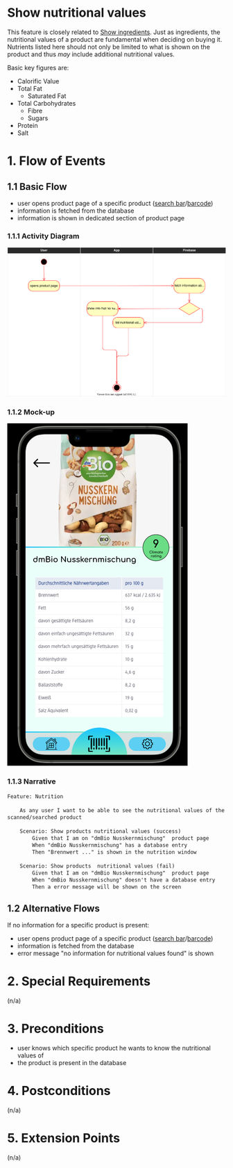 # Show nutritional values
This feature is closely related to [Show ingredients](./UC2_Ingredients.md). Just as ingredients, the nutritional values of a product are fundamental when deciding on buying it. Nutrients listed here should not only be limited to what is shown on the product and thus *may* include additional nutritional values.

Basic key figures are:
- Calorific Value
- Total Fat
    - Saturated Fat
- Total Carbohydrates
    - Fibre
    - Sugars
- Protein
- Salt

# 1. Flow of Events
## 1.1 Basic Flow
- user opens product page of a specific product ([search bar](./UC1_Searchbar.md)/[barcode](./UC4_Scanner.md))
- information is fetched from the database
- information is shown in dedicated section of product page

### 1.1.1 Activity Diagram
![Activity Diagram of Nutrition](../resources/UC3_Nutrition.drawio.svg)

### 1.1.2 Mock-up
![Ingredients Screenshot](../resources/Nutrition.png)

### 1.1.3 Narrative
```gherkin
Feature: Nutrition

    As any user I want to be able to see the nutritional values of the scanned/searched product

    Scenario: Show products nutritional values (success)
        Given that I am on "dmBio Nusskernmischung"  product page
        When "dmBio Nusskernmischung" has a database entry
        Then "Brennwert ..." is shown in the nutrition window

    Scenario: Show products  nutritional values (fail)
        Given that I am on "dmBio Nusskernmischung"  product page
        When "dmBio Nusskernmischung" doesn't have a database entry
        Then a error message will be shown on the screen
```

## 1.2 Alternative Flows
If no information for a specific product is present:
- user opens product page of a specific product ([search bar](./UC1_Searchbar.md)/[barcode](./UC4_Scanner.md))
- information is fetched from the database
- error message "no information for nutritional values found" is shown

# 2. Special Requirements
(n/a)

# 3. Preconditions
- user knows which specific product he wants to know the nutritional values of
- the product is present in the database

# 4. Postconditions
(n/a)
 
# 5. Extension Points
(n/a)
